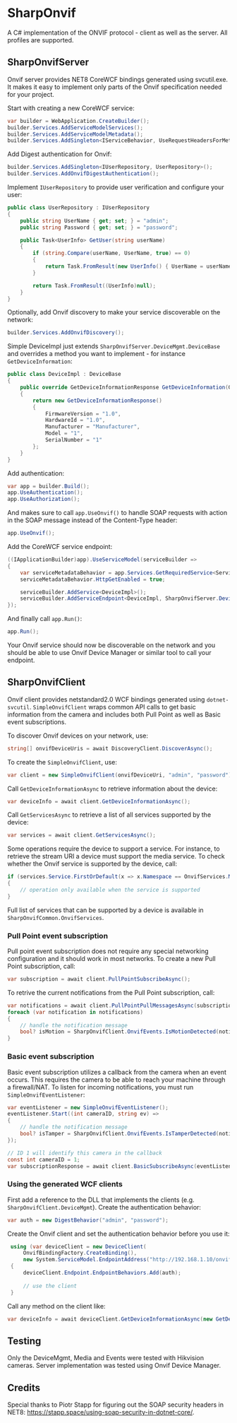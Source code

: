# SharpOnvif
A C# implementation of the ONVIF protocol - client as well as the server. All profiles are supported.

## SharpOnvifServer
Onvif server provides NET8 CoreWCF bindings generated using svcutil.exe. It makes it easy to implement only parts of the Onvif specification needed for your project.

Start with creating a new CoreWCF service:
```cs
var builder = WebApplication.CreateBuilder();
builder.Services.AddServiceModelServices();
builder.Services.AddServiceModelMetadata();
builder.Services.AddSingleton<IServiceBehavior, UseRequestHeadersForMetadataAddressBehavior>();
```
Add Digest authentication for Onvif:
```cs
builder.Services.AddSingleton<IUserRepository, UserRepository>();
builder.Services.AddOnvifDigestAuthentication();
```
Implement `IUserRepository` to provide user verification and configure your user:
```cs
public class UserRepository : IUserRepository
{
    public string UserName { get; set; } = "admin";
    public string Password { get; set; } = "password";

    public Task<UserInfo> GetUser(string userName)
    {
        if (string.Compare(userName, UserName, true) == 0)
        {
            return Task.FromResult(new UserInfo() { UserName = userName, Password = Password });
        }

        return Task.FromResult((UserInfo)null);
    }
}
```
Optionally, add Onvif discovery to make your service discoverable on the network:
```cs
builder.Services.AddOnvifDiscovery();
```
Simple DeviceImpl just extends `SharpOnvifServer.DeviceMgmt.DeviceBase` and overrides a method you want to implement - for instance `GetDeviceInformation`:
```cs
public class DeviceImpl : DeviceBase
{
    public override GetDeviceInformationResponse GetDeviceInformation(GetDeviceInformationRequest request)
    {
        return new GetDeviceInformationResponse()
        {
            FirmwareVersion = "1.0",
            HardwareId = "1.0",
            Manufacturer = "Manufacturer",
            Model = "1",
            SerialNumber = "1"
        };
    }
}
```
Add authentication:
```cs
var app = builder.Build();
app.UseAuthentication();
app.UseAuthorization();
```
And makes sure to call `app.UseOnvif()` to handle SOAP requests with action in the SOAP message instead of the Content-Type header:
```cs
app.UseOnvif();
```
Add the CoreWCF service endpoint:
```cs
((IApplicationBuilder)app).UseServiceModel(serviceBuilder =>
{
    var serviceMetadataBehavior = app.Services.GetRequiredService<ServiceMetadataBehavior>();
    serviceMetadataBehavior.HttpGetEnabled = true;

    serviceBuilder.AddService<DeviceImpl>();
    serviceBuilder.AddServiceEndpoint<DeviceImpl, SharpOnvifServer.DeviceMgmt.Device>(OnvifBindingFactory.CreateBinding(), "/onvif/device_service");
});
```
And finally call `app.Run()`:
```cs
app.Run();
```
Your Onvif service should now be discoverable on the network and you should be able to use Onvif Device Manager or similar tool to call your endpoint.

## SharpOnvifClient
Onvif client provides netstandard2.0 WCF bindings generated using `dotnet-svcutil`. `SimpleOnvifClient` wraps common API calls to get basic information from the camera and includes both Pull Point as well as Basic event subscriptions. 

To discover Onvif devices on your network, use:
```cs
string[] onvifDeviceUris = await DiscoveryClient.DiscoverAsync();
```

To create the `SimpleOnvifClient`, use:
```cs
var client = new SimpleOnvifClient(onvifDeviceUri, "admin", "password");
```

Call `GetDeviceInformationAsync` to retrieve information about the device:
```cs
var deviceInfo = await client.GetDeviceInformationAsync();
```

Call `GetServicesAsync` to retrieve a list of all services supported by the device:
```cs
var services = await client.GetServicesAsync();
```

Some operations require the device to support a service. For instance, to retrieve the stream URI a device must support the media service. To check whether the Onvif service is supported by the device, call:
```cs
if (services.Service.FirstOrDefault(x => x.Namespace == OnvifServices.MEDIA) != null)
{
    // operation only available when the service is supported
}
```
Full list of services that can be supported by a device is available in `SharpOnvifCommon.OnvifServices`.

### Pull Point event subscription
Pull point event subscription does not require any special networking configuration and it should work in most networks. 
To create a new Pull Point subscription, call:
```cs
var subscription = await client.PullPointSubscribeAsync();
```
To retrive the current notifications from the Pull Point subscription, call:
```cs
var notifications = await client.PullPointPullMessagesAsync(subscription);
foreach (var notification in notifications)
{
    // handle the notification message
    bool? isMotion = SharpOnvifClient.OnvifEvents.IsMotionDetected(notification);
}
```

### Basic event subscription
Basic event subscription utilizes a callback from the camera when an event occurs. This requires the camera to be able to reach your machine through a firewall/NAT. To listen for incoming notifications, you must run `SimpleOnvifEventListener`:
```cs
var eventListener = new SimpleOnvifEventListener();
eventListener.Start((int cameraID, string ev) =>
{
    // handle the notification message
    bool? isTamper = SharpOnvifClient.OnvifEvents.IsTamperDetected(notification);
});

// ID 1 will identify this camera in the callback
const int cameraID = 1;
var subscriptionResponse = await client.BasicSubscribeAsync(eventListener.GetOnvifEventListenerUri(cameraID));
```
### Using the generated WCF clients
First add a reference to the DLL that implements the clients (e.g. `SharpOnvifClient.DeviceMgmt`). Create the authentication behavior:
```cs
var auth = new DigestBehavior("admin", "password");
```
Create the Onvif client and set the authentication behavior before you use it:
```cs
 using (var deviceClient = new DeviceClient(
     OnvifBindingFactory.CreateBinding(),
     new System.ServiceModel.EndpointAddress("http://192.168.1.10/onvif/device_service")))
 {
     deviceClient.Endpoint.EndpointBehaviors.Add(auth);
     
     // use the client
 }
```
Call any method on the client like:
```cs
var deviceInfo = await deviceClient.GetDeviceInformationAsync(new GetDeviceInformationRequest()).ConfigureAwait(false);
```
## Testing
Only the DeviceMgmt, Media and Events were tested with Hikvision cameras. 
Server implementation was tested using Onvif Device Manager.

## Credits
Special thanks to Piotr Stapp for figuring out the SOAP security headers in NET8: https://stapp.space/using-soap-security-in-dotnet-core/.